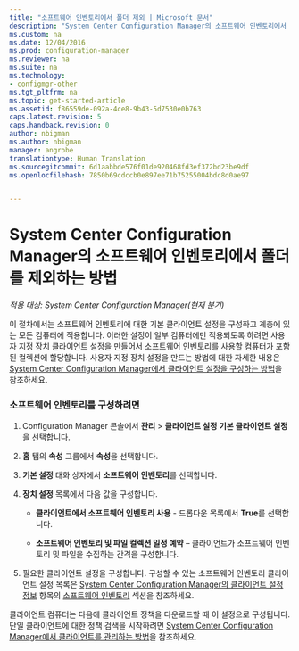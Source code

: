 ```yaml
---
title: "소프트웨어 인벤토리에서 폴더 제외 | Microsoft 문서"
description: "System Center Configuration Manager의 소프트웨어 인벤토리에서 폴더 제외"
ms.custom: na
ms.date: 12/04/2016
ms.prod: configuration-manager
ms.reviewer: na
ms.suite: na
ms.technology:
- configmgr-other
ms.tgt_pltfrm: na
ms.topic: get-started-article
ms.assetid: f86559de-092a-4ce8-9b43-5d7530e0b763
caps.latest.revision: 5
caps.handback.revision: 0
author: nbigman
ms.author: nbigman
manager: angrobe
translationtype: Human Translation
ms.sourcegitcommit: 6d1aabbde576f01de920468fd3ef372bd23be9df
ms.openlocfilehash: 7850b69cdccb0e897ee71b75255004bdc8d0ae97


---
```

# <a name="how-to-exclude-folders-from-software-inventory-in-system-center-configuration-manager"></a>System Center Configuration Manager의 소프트웨어 인벤토리에서 폴더를 제외하는 방법

*적용 대상: System Center Configuration Manager(현재 분기)*

 이 절차에서는 소프트웨어 인벤토리에 대한 기본 클라이언트 설정을 구성하고 계층에 있는 모든 컴퓨터에 적용합니다. 이러한 설정이 일부 컴퓨터에만 적용되도록 하려면 사용자 지정 장치 클라이언트 설정을 만들어서 소프트웨어 인벤토리를 사용할 컴퓨터가 포함된 컬렉션에 할당합니다. 사용자 지정 장치 설정을 만드는 방법에 대한 자세한 내용은 [System Center Configuration Manager에서 클라이언트 설정을 구성하는 방법](../../../../core/clients/deploy/configure-client-settings.md)을 참조하세요.  

### <a name="to-configure-software-inventory"></a>소프트웨어 인벤토리를 구성하려면  

1.  Configuration Manager 콘솔에서 **관리** > **클라이언트 설정** **기본 클라이언트 설정**을 선택합니다.  

4.  **홈** 탭의 **속성** 그룹에서 **속성**을 선택합니다.  

5.  **기본 설정** 대화 상자에서 **소프트웨어 인벤토리**를 선택합니다.  

6.  **장치 설정** 목록에서 다음 값을 구성합니다.  

    -   **클라이언트에서 소프트웨어 인벤토리 사용** - 드롭다운 목록에서 **True**를 선택합니다.  

    -   **소프트웨어 인벤토리 및 파일 컬렉션 일정 예약** – 클라이언트가 소프트웨어 인벤토리 및 파일을 수집하는 간격을 구성합니다.   

7.  필요한 클라이언트 설정을 구성합니다. 구성할 수 있는 소프트웨어 인벤토리 클라이언트 설정 목록은 [System Center Configuration Manager의 클라이언트 설정 정보](../../../../core/clients/deploy/about-client-settings.md) 항목의 [소프트웨어 인벤토리](../../../../core/clients/deploy/about-client-settings.md#software-inventory) 섹션을 참조하세요.  

 클라이언트 컴퓨터는 다음에 클라이언트 정책을 다운로드할 때 이 설정으로 구성됩니다. 단일 클라이언트에 대한 정책 검색을 시작하려면 [System Center Configuration Manager에서 클라이언트를 관리하는 방법](../../../../core/clients/manage/manage-clients.md)을 참조하세요.  



<!--HONumber=Dec16_HO1-->


